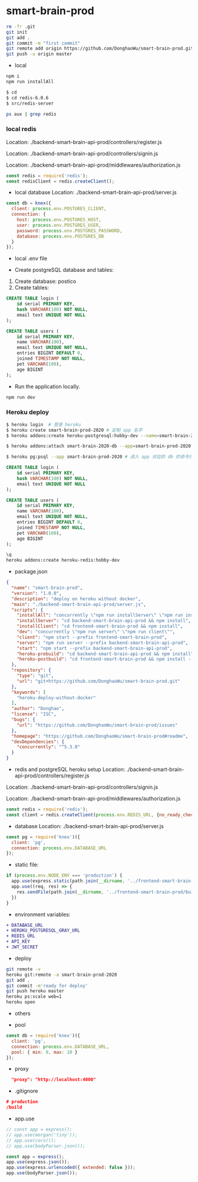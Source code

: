 # smart-brain-prod

```bash
rm -fr .git
git init
git add .
git commit -m "first commit"
git remote add origin https://github.com/DonghaoWu/smart-brain-prod.git
git push -u origin master

```

- local

```bash
npm i
npm run installAll

$ cd
$ cd redis-6.0.6
$ src/redis-server

ps aux | grep redis
```

### local redis

Location: ./backend-smart-brain-api-prod/controllers/register.js

Location: ./backend-smart-brain-api-prod/controllers/signin.js

Location: ./backend-smart-brain-api-prod/middlewares/authorization.js

```js
const redis = require('redis');
const redisClient = redis.createClient();
```

- local database
Location: ./backend-smart-brain-api-prod/server.js

```js
const db = knex({
  client: process.env.POSTGRES_CLIENT,
  connection: {
    host: process.env.POSTGRES_HOST,
    user: process.env.POSTGRES_USER,
    password: process.env.POSTGRES_PASSWORD,
    database: process.env.POSTGRES_DB
  }
});
```

- local .env file

- Create postgreSQL database and tables:

1. Create database: postico
2. Create tables:

```sql
CREATE TABLE login (
    id serial PRIMARY KEY,
    hash VARCHAR(100) NOT NULL,
    email text UNIQUE NOT NULL
);

CREATE TABLE users (
    id serial PRIMARY KEY,
    name VARCHAR(100),
    email text UNIQUE NOT NULL,
    entries BIGINT DEFAULT 0,
    joined TIMESTAMP NOT NULL,
    pet VARCHAR(100),
    age BIGINT
);
```

- Run the application locally.

```bash
npm run dev
```

### Heroku deploy

```bash
$ heroku login  # 登录 heroku
$ heroku create smart-brain-prod-2020 # 定制 app 名字
$ heroku addons:create heroku-postgresql:hobby-dev --name=smart-brain-2020-db # 新增一个 postgreSQL 的 database。

$ heroku addons:attach smart-brain-2020-db --app=smart-brain-prod-2020 # 设定 app 和 db 对接

$ heroku pg:psql --app smart-brain-prod-2020 # 进入 app 对应的 db 的命令行
```

```sql
CREATE TABLE login (
    id serial PRIMARY KEY,
    hash VARCHAR(100) NOT NULL,
    email text UNIQUE NOT NULL
);

CREATE TABLE users (
    id serial PRIMARY KEY,
    name VARCHAR(100),
    email text UNIQUE NOT NULL,
    entries BIGINT DEFAULT 0,
    joined TIMESTAMP NOT NULL,
    pet VARCHAR(100),
    age BIGINT
);
```

```bash
\q
heroku addons:create heroku-redis:hobby-dev
```

- package.json

```json
{
  "name": "smart-brain-prod",
  "version": "1.0.0",
  "description": "deploy on heroku without docker",
  "main": "./backend-smart-brain-api-prod/server.js",
  "scripts": {
    "installAll": "concurrently \"npm run installServer\" \"npm run installClient\"",
    "installServer": "cd backend-smart-brain-api-prod && npm install",
    "installClient": "cd frontend-smart-brain-prod && npm install",
    "dev": "concurrently \"npm run server\" \"npm run client\"",
    "client": "npm start --prefix frontend-smart-brain-prod",
    "server": "npm run server --prefix backend-smart-brain-api-prod",
    "start": "npm start --prefix backend-smart-brain-api-prod",
    "heroku-prebuild": "cd backend-smart-brain-api-prod && npm install",
    "heroku-postbuild": "cd frontend-smart-brain-prod && npm install --only=dev && npm install && npm run build"
  },
  "repository": {
    "type": "git",
    "url": "git+https://github.com/DonghaoWu/smart-brain-prod.git"
  },
  "keywords": [
    "heroku-deploy-without-docker"
  ],
  "author": "Donghao",
  "license": "ISC",
  "bugs": {
    "url": "https://github.com/DonghaoWu/smart-brain-prod/issues"
  },
  "homepage": "https://github.com/DonghaoWu/smart-brain-prod#readme",
  "devDependencies": {
    "concurrently": "^5.3.0"
  }
}
```

- redis and postgreSQL  heroku setup
Location: ./backend-smart-brain-api-prod/controllers/register.js

Location: ./backend-smart-brain-api-prod/controllers/signin.js

Location: ./backend-smart-brain-api-prod/middlewares/authorization.js

```js
const redis = require('redis');
const client = redis.createClient(process.env.REDIS_URL, {no_ready_check: true});
```

- database
Location: ./backend-smart-brain-api-prod/server.js

```js
const pg = require('knex')({
  client: 'pg',
  connection: process.env.DATABASE_URL
});
```

- static file:

```js
if (process.env.NODE_ENV === 'production') {
  app.use(express.static(path.join(__dirname, '../frontend-smart-brain-prod/build')));
  app.use((req, res) => {
    res.sendFile(path.join(__dirname, '../frontend-smart-brain-prod/build/index.html'));
  })
}
```

- environment variables:

```diff
+ DATABASE_URL
+ HEROKU_POSTGRESQL_GRAY_URL
+ REDIS_URL
+ API_KEY
+ JWT_SECRET
```


- deploy

```bash
git remote -v
heroku git:remote -a smart-brain-prod-2020
git add .
git commit -m'ready for deploy'
git push heroku master
heroku ps:scale web=1
heroku open
```

- others

- pool

```js
const db = require('knex')({
  client: 'pg',
  connection: process.env.DATABASE_URL,
  pool: { min: 0, max: 10 }
});
```

- proxy

```json
  "proxy": "http://localhost:4000"
```

- .gitignore 

```json
# production
/build
```

- app.use

```js
// const app = express();
// app.use(morgan('tiny'));
// app.use(cors());
// app.use(bodyParser.json());

const app = express();
app.use(express.json());
app.use(express.urlencoded({ extended: false }));
app.use(bodyParser.json());
```



